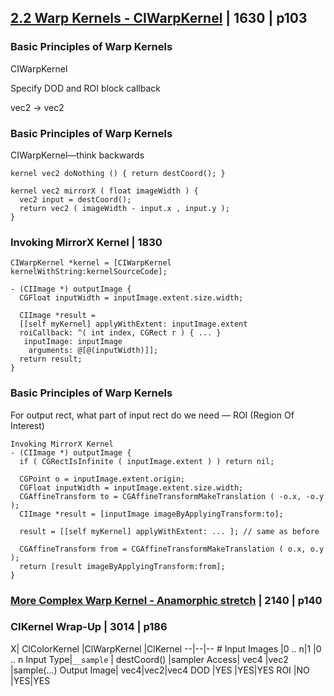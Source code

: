 
## [2.2 Warp Kernels - CIWarpKernel](2.2-warp-kernels-ciwrapkernel.md) | 1630 | p103


### Basic Principles of Warp Kernels

CIWarpKernel

Specify DOD and ROI block callback


vec2 -> vec2

### Basic Principles of Warp Kernels

CIWarpKernel—think backwards

```
kernel vec2 doNothing () { return destCoord(); }

kernel vec2 mirrorX ( float imageWidth ) {
  vec2 input = destCoord();
  return vec2 ( imageWidth - input.x , input.y );
}
```




### Invoking MirrorX Kernel | 1830

```
CIWarpKernel *kernel = [CIWarpKernel kernelWithString:kernelSourceCode];

- (CIImage *) outputImage {
  CGFloat inputWidth = inputImage.extent.size.width;

  CIImage *result =
  [[self myKernel] applyWithExtent: inputImage.extent
  roiCallback: ^( int index, CGRect r ) { ... }
   inputImage: inputImage
    arguments: @[@(inputWidth)]];
  return result;
}

```


### Basic Principles of Warp Kernels

For output rect, what part of input rect do we need — ROI (Region Of Interest)


```
Invoking MirrorX Kernel
- (CIImage *) outputImage { 
  if ( CGRectIsInfinite ( inputImage.extent ) ) return nil;

  CGPoint o = inputImage.extent.origin; 
  CGFloat inputWidth = inputImage.extent.size.width; 
  CGAffineTransform to = CGAffineTransformMakeTranslation ( -o.x, -o.y );
  CIImage *result = [inputImage imageByApplyingTransform:to];

  result = [[self myKernel] applyWithExtent: ... ]; // same as before   
  CGAffineTransform from = CGAffineTransformMakeTranslation ( o.x, o.y ); 
  return [result imageByApplyingTransform:from];
}

```

### [More Complex Warp Kernel - Anamorphic stretch](2.2.1-more-complex-warp-kernel-anamorphic-stretch.md) | 2140 | p140


### CIKernel Wrap-Up | 3014 | p186

X| ClColorKernel |ClWarpKernel |ClKernel
--|--|--
\# Input Images |0 .. n|1 |0 .. n
Input Type|`__sample` |  destCoord() |sampler
Access| vec4 |vec2 |sample(...)
Output Image| vec4|vec2|vec4
DOD |YES |YES|YES
ROI |NO |YES|YES
